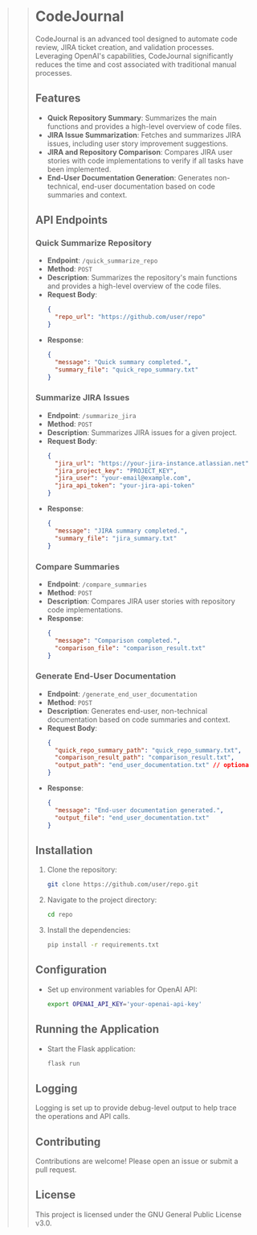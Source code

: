 >> # CodeJournal
>>
>> CodeJournal is an advanced tool designed to automate code review, JIRA ticket creation, and validation processes. Leveraging OpenAI's capabilities, CodeJournal significantly reduces the time and cost associated with traditional manual processes.
>>
>> ## Features
>>
>> - **Quick Repository Summary**: Summarizes the main functions and provides a high-level overview of code files.
>> - **JIRA Issue Summarization**: Fetches and summarizes JIRA issues, including user story improvement suggestions.
>> - **JIRA and Repository Comparison**: Compares JIRA user stories with code implementations to verify if all tasks have been implemented.
>> - **End-User Documentation Generation**: Generates non-technical, end-user documentation based on code summaries and context.
>>
>> ## API Endpoints
>>
>> ### Quick Summarize Repository
>> - **Endpoint**: `/quick_summarize_repo`
>> - **Method**: `POST`
>> - **Description**: Summarizes the repository's main functions and provides a high-level overview of the code files.
>> - **Request Body**:
>>   ```json
>>   {
>>     "repo_url": "https://github.com/user/repo"
>>   }
>>   ```
>> - **Response**:
>>   ```json
>>   {
>>     "message": "Quick summary completed.",
>>     "summary_file": "quick_repo_summary.txt"
>>   }
>>   ```
>>
>> ### Summarize JIRA Issues
>> - **Endpoint**: `/summarize_jira`
>> - **Method**: `POST`
>> - **Description**: Summarizes JIRA issues for a given project.
>> - **Request Body**:
>>   ```json
>>   {
>>     "jira_url": "https://your-jira-instance.atlassian.net",
>>     "jira_project_key": "PROJECT_KEY",
>>     "jira_user": "your-email@example.com",
>>     "jira_api_token": "your-jira-api-token"
>>   }
>>   ```
>> - **Response**:
>>   ```json
>>   {
>>     "message": "JIRA summary completed.",
>>     "summary_file": "jira_summary.txt"
>>   }
>>   ```
>>
>> ### Compare Summaries
>> - **Endpoint**: `/compare_summaries`
>> - **Method**: `POST`
>> - **Description**: Compares JIRA user stories with repository code implementations.
>> - **Response**:
>>   ```json
>>   {
>>     "message": "Comparison completed.",
>>     "comparison_file": "comparison_result.txt"
>>   }
>>   ```
>>
>> ### Generate End-User Documentation
>> - **Endpoint**: `/generate_end_user_documentation`
>> - **Method**: `POST`
>> - **Description**: Generates end-user, non-technical documentation based on code summaries and context.
>> - **Request Body**:
>>   ```json
>>   {
>>     "quick_repo_summary_path": "quick_repo_summary.txt",
>>     "comparison_result_path": "comparison_result.txt",
>>     "output_path": "end_user_documentation.txt" // optional
>>   }
>>   ```
>> - **Response**:
>>   ```json
>>   {
>>     "message": "End-user documentation generated.",
>>     "output_file": "end_user_documentation.txt"
>>   }
>>   ```
>>
>> ## Installation
>>
>> 1. Clone the repository:
>>    ```sh
>>    git clone https://github.com/user/repo.git
>>    ```
>> 2. Navigate to the project directory:
>>    ```sh
>>    cd repo
>>    ```
>> 3. Install the dependencies:
>>    ```sh
>>    pip install -r requirements.txt
>>    ```
>>
>> ## Configuration
>>
>> - Set up environment variables for OpenAI API:
>>   ```sh
>>   export OPENAI_API_KEY='your-openai-api-key'
>>   ```
>>
>> ## Running the Application
>>
>> - Start the Flask application:
>>   ```sh
>>   flask run
>>   ```
>>
>> ## Logging
>>
>> Logging is set up to provide debug-level output to help trace the operations and API calls.
>>
>> ## Contributing
>>
>> Contributions are welcome! Please open an issue or submit a pull request.
>>
>> ## License
>>
>> This project is licensed under the GNU General Public License v3.0.
